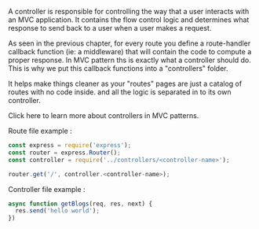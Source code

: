 
A controller is responsible for controlling the way that a user interacts with an MVC application. It contains the flow control logic and determines what response to send back to a user when a user makes a request.

As seen in the previous chapter, for every route you define a route-handler callback function (ie: a middleware) that will contain the code to compute a proper response.
In MVC pattern ths is exactly what a controller should do.
This is why we put this callback functions into a "controllers" folder.

It helps make things cleaner as your "routes" pages are just a catalog of routes with no code inside. and all the logic is separated in to its own controller.

Click here to learn more about controllers in MVC patterns.

Route file example :

```Javascript
const express = require('express');
const router = express.Router();
const controller = require('../controllers/<controller-name>');

router.get('/', controller.<controller-name>);
```

Controller file example : 

```Javascript
async function getBlogs(req, res, next) {
  res.send('hello world');
})
```
